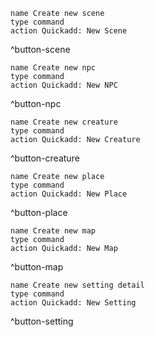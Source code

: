 ```button
name Create new scene
type command
action Quickadd: New Scene
```
^button-scene

```button
name Create new npc
type command
action Quickadd: New NPC
```
^button-npc

```button
name Create new creature
type command
action Quickadd: New Creature
```
^button-creature

```button
name Create new place
type command
action Quickadd: New Place
```
^button-place

```button
name Create new map
type command
action Quickadd: New Map
```
^button-map

```button
name Create new setting detail
type command
action Quickadd: New Setting
```
^button-setting